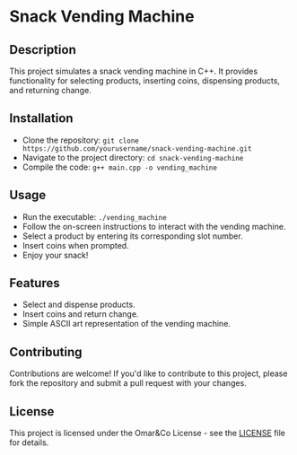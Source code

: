 # Snack Vending Machine

## Description
This project simulates a snack vending machine in C++. It provides functionality for selecting products, inserting coins, dispensing products, and returning change.

## Installation
- Clone the repository: `git clone https://github.com/yourusername/snack-vending-machine.git`
- Navigate to the project directory: `cd snack-vending-machine`
- Compile the code: `g++ main.cpp -o vending_machine`

## Usage
- Run the executable: `./vending_machine`
- Follow the on-screen instructions to interact with the vending machine.
- Select a product by entering its corresponding slot number.
- Insert coins when prompted.
- Enjoy your snack!

## Features
- Select and dispense products.
- Insert coins and return change.
- Simple ASCII art representation of the vending machine.

## Contributing
Contributions are welcome! If you'd like to contribute to this project, please fork the repository and submit a pull request with your changes.

## License
This project is licensed under the Omar&Co License - see the [LICENSE](LICENSE) file for details.
